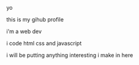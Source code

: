 yo

this is my gihub profile

i'm a web dev

i code html css and javascript

i will be putting anything interesting i make in here
